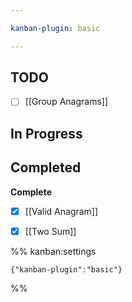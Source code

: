 ```yaml
---

kanban-plugin: basic

---
```


## TODO

- [ ] [[Group Anagrams]]


## In Progress



## Completed

**Complete**
- [x] [[Valid Anagram]]
- [x] [[Two Sum]]




%% kanban:settings
```
{"kanban-plugin":"basic"}
```
%%